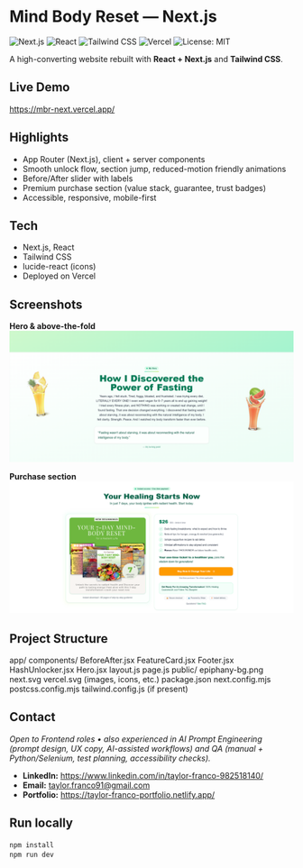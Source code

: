 # Mind Body Reset — Next.js
![Next.js](https://img.shields.io/badge/Next.js-15-black?logo=nextdotjs)
![React](https://img.shields.io/badge/React-18-61DAFB?logo=react&logoColor=black)
![Tailwind CSS](https://img.shields.io/badge/Tailwind_CSS-3-38BDF8?logo=tailwindcss&logoColor=white)
![Vercel](https://img.shields.io/badge/Deployed_on-Vercel-black?logo=vercel)
![License: MIT](https://img.shields.io/badge/License-MIT-green.svg)


A high-converting website rebuilt with **React + Next.js** and **Tailwind CSS**.

## Live Demo
https://mbr-next.vercel.app/

## Highlights
- App Router (Next.js), client + server components
- Smooth unlock flow, section jump, reduced-motion friendly animations
- Before/After slider with labels
- Premium purchase section (value stack, guarantee, trust badges)
- Accessible, responsive, mobile-first

## Tech
- Next.js, React
- Tailwind CSS
- lucide-react (icons)
- Deployed on Vercel


## Screenshots
**Hero & above-the-fold**  
![Hero](docs/hero.png)

**Purchase section**  
![Purchase](docs/purchase.png)

## Project Structure
app/
  components/
    BeforeAfter.jsx
    FeatureCard.jsx
    Footer.jsx
    HashUnlocker.jsx
    Hero.jsx
  layout.js
  page.js
public/
  epiphany-bg.png
  next.svg
  vercel.svg
  (images, icons, etc.)
package.json
next.config.mjs
postcss.config.mjs
tailwind.config.js (if present)


## Contact
_Open to Frontend roles • also experienced in AI Prompt Engineering (prompt design, UX copy, AI-assisted workflows) and QA (manual + Python/Selenium, test planning, accessibility checks)._
- **LinkedIn:** https://www.linkedin.com/in/taylor-franco-982518140/
- **Email:** taylor.franco91@gmail.com
- **Portfolio:** https://taylor-franco-portfolio.netlify.app/

## Run locally
```bash
npm install
npm run dev
